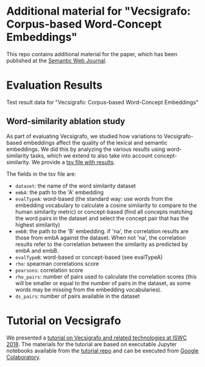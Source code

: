 # Additional material for "Vecsigrafo: Corpus-based Word-Concept Embeddings"

This repo contains additional material for the paper, which has been published at the [Semantic Web Journal](http://semantic-web-journal.net/content/vecsigrafo-corpus-based-word-concept-embeddings-bridging-statistic-symbolic-1).

# Evaluation Results

Test result data for "Vecsigrafo: Corpus-based Word-Concept Embeddings"

## Word-similarity ablation study
As part of evaluating Vecsigrafo, we studied how variations to Vecsigrafo-based embeddings affect the quality of the lexical and semantic embeddings. We did this by analyzing the various results using word-similarity tasks,  which  we  extend  to  also  take  into  account concept-similarity. We provide a [tsv file with results](https://github.com/HybridNLP2018/vecsigrafo-paper/blob/master/vecsigrafo-ablation-study-wordsim-20180816.tsv).

The fields in the tsv file are:
  * `dataset`: the name of the word similarity dataset
  * `embA`: the path to the 'A' embedding
  * `evalTypeA`: word-based (the standard way: use words from the embedding vocabulary to calculate a cosine similarity to compare to the human similarity metric) or concept-based (find all concepts matching the word pairs in the dataset and select the concept pair that has the highest similarity)
  * `embB`: the path to the 'B' embedding. if 'na', the correlation results are those from embA against the dataset. When not 'na', the correlation results refer to the correlation between the similarity as predicted by embA and embB.
  * `evalTypeB`: word-based or concept-based (see evalTypeA)
  * `rho`: spearman correlations score
  * `pearsons`: correlation score
  * `rho_pairs`: number of pairs used to calculate the correlation scores (this will be smaller or equal to the number of pairs in the dataset, as some words may be missing from the embedding vocabularies).
  * `ds_pairs`: number of pairs available in the dataset

# Tutorial on Vecsigrafo

We presented a [tutorial on Vecsigrafo and related technologies at ISWC 2018](http://expertsystemlab.com/hybridNLP18/). The materials for the tutorial are based on executable Jupyter notebooks available from the [tutorial repo](https://github.com/HybridNLP2018/tutorial) and can be executed from [Google Colaboratory](https://colab.research.google.com).
